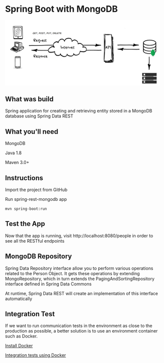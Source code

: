 # Spring Boot with MongoDB
![Print](https://github.com/diogo-santos/spring-rest-mongodb/blob/master/api-rest-mongodb.png)

## What was build
Spring application for creating and retrieving entity stored in a MongoDB database using Spring Data REST

## What you'll need
MongoDB

Java 1.8

Maven 3.0+

## Instructions
Import the project from GitHub

Run spring-rest-mongodb app
```
mvn spring-boot:run
```
## Test the App
Now that the app is running, visit http://localhost:8080/people in order to see all the RESTful endpoints 


## MongoDB Repository
Spring Data Repository interface allow you to perform various operations related to the Person Object. It gets these operations by extending MongoRepository, which in turn extends the PagingAndSortingRepository interface defined in Spring Data Commons

At runtime, Spring Data REST will create an implementation of this interface automatically

## Integration Test
If we want to run communication tests in the environment as close to the production as possible, a better solution is to use an environment container such as Docker.

[Install Docker](https://www.linkedin.com/pulse/install-docker-ubuntu-1804-diogo-santos/)

[Integration tests using Docker](https://www.linkedin.com/pulse/integration-tests-using-docker-diogo-santos)
